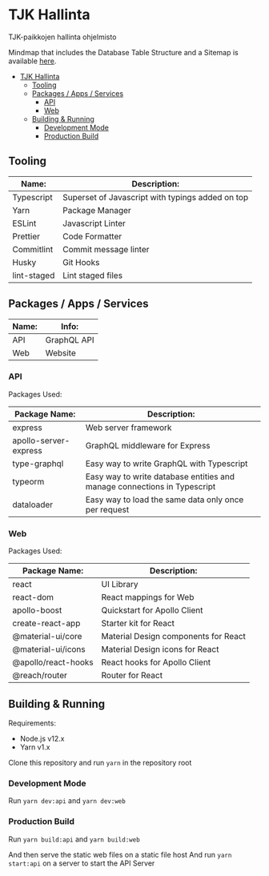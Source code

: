 # TJK Hallinta

TJK-paikkojen hallinta ohjelmisto

Mindmap that includes the Database Table Structure and a Sitemap is available [here](https://whimsical.com/9A6EXPAhwpPPrJHCRbYosA).

- [TJK Hallinta](#tjk-hallinta)
  - [Tooling](#tooling)
  - [Packages / Apps / Services](#packages--apps--services)
    - [API](#api)
    - [Web](#web)
  - [Building & Running](#building--running)
    - [Development Mode](#development-mode)
    - [Production Build](#production-build)

## Tooling

| Name:       | Description:                                     |
| ----------- | ------------------------------------------------ |
| Typescript  | Superset of Javascript with typings added on top |
| Yarn        | Package Manager                                  |
| ESLint      | Javascript Linter                                |
| Prettier    | Code Formatter                                   |
| Commitlint  | Commit message linter                            |
| Husky       | Git Hooks                                        |
| lint-staged | Lint staged files                                |

## Packages / Apps / Services

| Name: | Info:       |
| ----- | ----------- |
| API   | GraphQL API |
| Web   | Website     |

### API

Packages Used:

| Package Name:         | Description:                                                             |
| --------------------- | ------------------------------------------------------------------------ |
| express               | Web server framework                                                     |
| apollo-server-express | GraphQL middleware for Express                                           |
| type-graphql          | Easy way to write GraphQL with Typescript                                |
| typeorm               | Easy way to write database entities and manage connections in Typescript |
| dataloader            | Easy way to load the same data only once per request                     |

### Web

Packages Used:

| Package Name:       | Description:                         |
| ------------------- | ------------------------------------ |
| react               | UI Library                           |
| react-dom           | React mappings for Web               |
| apollo-boost        | Quickstart for Apollo Client         |
| create-react-app    | Starter kit for React                |
| @material-ui/core   | Material Design components for React |
| @material-ui/icons  | Material Design icons for React      |
| @apollo/react-hooks | React hooks for Apollo Client        |
| @reach/router       | Router for React                     |

## Building & Running

Requirements:

- Node.js v12.x
- Yarn v1.x

Clone this repository and run `yarn` in the repository root

### Development Mode

Run `yarn dev:api` and `yarn dev:web`

### Production Build

Run `yarn build:api` and `yarn build:web`

And then serve the static web files on a static file host
And run `yarn start:api` on a server to start the API Server

